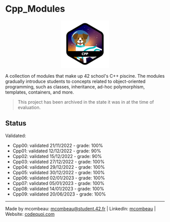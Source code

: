 # Cpp_Modules

<p align="center">
  <img src="https://github.com/mcombeau/mcombeau/blob/main/42_badges/cppn.png" alt="Cpp modules 42 project badge"/>
</p>

A collection of modules that make up 42 school's C++ piscine. The modules gradually introduce students to concepts related to object-oriented programming, such as classes, inheritance, ad-hoc polymorphism, templates, containers, and more.

> This project has been archived in the state it was in at the time of evaluation.

## Status
Validated:

* Cpp00: validated 21/11/2022 - grade: 100%
* Cpp01: validated 12/12/2022 - grade: 90%
* Cpp02: validated 15/12/2022 - grade: 90%
* Cpp03: validated 27/12/2022 - grade: 100%
* Cpp04: validated 29/12/2022 - grade: 100%
* Cpp05: validated 30/12/2022 - grade: 100%
* Cpp06: validated 02/01/2023 - grade: 100%
* Cpp07: validated 05/01/2023 - grade: 100%
* Cpp08: validated 14/01/2023 - grade: 100%
* Cpp09: validated 20/06/2023 - grade: 100%

---
Made by mcombeau: mcombeau@student.42.fr | LinkedIn: [mcombeau](https://www.linkedin.com/in/mia-combeau-86653420b/) | Website: [codequoi.com](https://www.codequoi.com)
